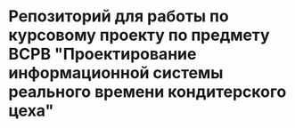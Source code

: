 # Репозиторий для работы по курсовому проекту по предмету ВСРВ "Проектирование информационной системы реального времени кондитерского цеха"
